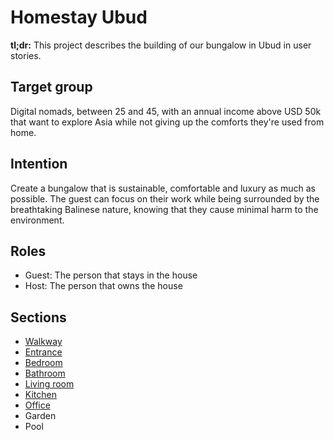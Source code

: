# Homestay Ubud

**tl;dr:** This project describes the building of our bungalow in Ubud in user stories. 

## Target group

Digital nomads, between 25 and 45, with an annual income above USD 50k that want to explore Asia while not giving up the comforts they're used from home.

## Intention

Create a bungalow that is sustainable, comfortable and luxury as much as possible. The guest can focus on their work while being surrounded by the breathtaking Balinese nature, knowing that they cause minimal harm to the environment.

## Roles

- Guest: The person that stays in the house
- Host: The person that owns the house

## Sections

- [Walkway](https://github.com/nielslange/homestay-ubud/tree/master/walkway)
- [Entrance](https://github.com/nielslange/homestay-ubud/blob/master/entrance)
- [Bedroom](https://github.com/nielslange/homestay-ubud/tree/master/bedroom)
- [Bathroom](https://github.com/nielslange/homestay-ubud/tree/master/bathroom)
- [Living room](https://github.com/nielslange/homestay-ubud/tree/master/living-room)
- [Kitchen](https://github.com/nielslange/homestay-ubud/tree/master/kitchen)
- [Office](https://github.com/nielslange/homestay-ubud/tree/master/office)
- Garden
- Pool

